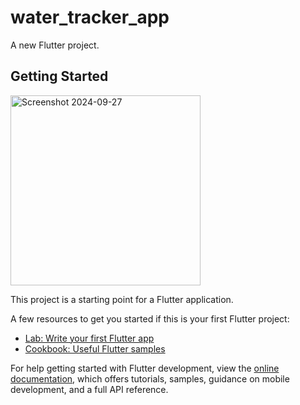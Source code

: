 # water_tracker_app

A new Flutter project.

## Getting Started

<img width="304" alt="Screenshot 2024-09-27 " src="https://github.com/user-attachments/assets/a19f053a-ab2f-413a-ac60-9a6c1c6def28">

This project is a starting point for a Flutter application.

A few resources to get you started if this is your first Flutter project:

- [Lab: Write your first Flutter app](https://docs.flutter.dev/get-started/codelab)
- [Cookbook: Useful Flutter samples](https://docs.flutter.dev/cookbook)

For help getting started with Flutter development, view the
[online documentation](https://docs.flutter.dev/), which offers tutorials,
samples, guidance on mobile development, and a full API reference.

